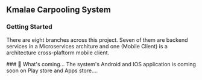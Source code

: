 ## Kmalae Carpooling System

### Getting Started
There are eight branches across this project. Seven of them are backend services in a Microservices architure and one (Mobile Client) is a architecture cross-plaftorm mobile client.

<!-- [![Authentication](https://img.shields.io/badge/linkedin-0A66C2?style=for-the-badge)](https://github.com/kmalae/Kmalae/tree/Auth)
[![Authentication](https://img.shields.io/badge/linkedin-0A66C2?style=for-the-badge)](https://github.com/kmalae/Kmalae/tree/Auth) 
[![Authentication](https://img.shields.io/badge/linkedin-0A66C2?style=for-the-badge)](https://github.com/kmalae/Kmalae/tree/Auth)
[![Authentication](https://img.shields.io/badge/linkedin-0A66C2?style=for-the-badge)](https://github.com/kmalae/Kmalae/tree/Auth)
[![Authentication](https://img.shields.io/badge/linkedin-0A66C2?style=for-the-badge)](https://github.com/kmalae/Kmalae/tree/Auth)
[![Authentication](https://img.shields.io/badge/linkedin-0A66C2?style=for-the-badge)](https://github.com/kmalae/Kmalae/tree/Auth)
[![Authentication](https://img.shields.io/badge/linkedin-0A66C2?style=for-the-badge)](https://github.com/kmalae/Kmalae/tree/Auth)
--!>

### 🔭 What's coming...
The system's Android and IOS application is coming soon on Play store and Apps store.... 
 

